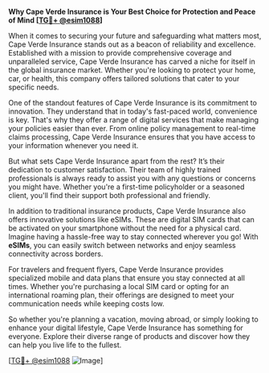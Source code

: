 **Why Cape Verde Insurance is Your Best Choice for Protection and Peace of Mind [[TG💪+ @esim1088](https://t.me/s/esim1088)]**

When it comes to securing your future and safeguarding what matters most, Cape Verde Insurance stands out as a beacon of reliability and excellence. Established with a mission to provide comprehensive coverage and unparalleled service, Cape Verde Insurance has carved a niche for itself in the global insurance market. Whether you're looking to protect your home, car, or health, this company offers tailored solutions that cater to your specific needs.

One of the standout features of Cape Verde Insurance is its commitment to innovation. They understand that in today's fast-paced world, convenience is key. That's why they offer a range of digital services that make managing your policies easier than ever. From online policy management to real-time claims processing, Cape Verde Insurance ensures that you have access to your information whenever you need it.

But what sets Cape Verde Insurance apart from the rest? It’s their dedication to customer satisfaction. Their team of highly trained professionals is always ready to assist you with any questions or concerns you might have. Whether you're a first-time policyholder or a seasoned client, you'll find their support both professional and friendly.

In addition to traditional insurance products, Cape Verde Insurance also offers innovative solutions like eSIMs. These are digital SIM cards that can be activated on your smartphone without the need for a physical card. Imagine having a hassle-free way to stay connected wherever you go! With **eSIMs**, you can easily switch between networks and enjoy seamless connectivity across borders.

For travelers and frequent flyers, Cape Verde Insurance provides specialized mobile and data plans that ensure you stay connected at all times. Whether you're purchasing a local SIM card or opting for an international roaming plan, their offerings are designed to meet your communication needs while keeping costs low.

So whether you're planning a vacation, moving abroad, or simply looking to enhance your digital lifestyle, Cape Verde Insurance has something for everyone. Explore their diverse range of products and discover how they can help you live life to the fullest.

[[TG💪+ @esim1088](https://t.me/s/esim1088) ![Image](https://i.postimg.cc/Y0z9fWf4/image.png)]